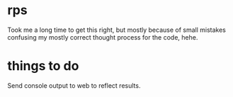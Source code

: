 # rps
Took me a long time to get this right, but mostly because of small mistakes confusing my mostly correct thought process for the code, hehe.
# things to do
Send console output to web to reflect results.